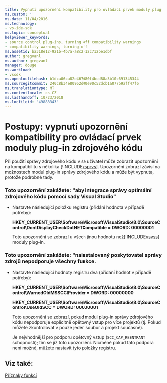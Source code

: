 ```yaml
---
title: Vypnutí upozornění kompatibility pro ovládací prvek moduly plug-in zdrojového kódu | Dokumentace Microsoftu
ms.custom: ''
ms.date: 11/04/2016
ms.technology:
- vs-ide-sdk
ms.topic: conceptual
helpviewer_keywords:
- source control plug-ins, turning off compatibility warnings
- compatibility warnings, turning off
ms.assetid: ba318e12-921b-4b7a-a8c2-12c712be1dbf
author: gregvanl
ms.author: gregvanl
manager: douge
ms.workload:
- vssdk
ms.openlocfilehash: b1dca06ca82e467080f4bcd88a3b10c691345344
ms.sourcegitcommit: 240c8b34e80952d00e90c52dcb1a077b9aff47f6
ms.translationtype: MT
ms.contentlocale: cs-CZ
ms.lasthandoff: 10/23/2018
ms.locfileid: "49888343"
---
```

# <a name="how-to-turn-off-compatibility-warnings-for-source-control-plug-ins"></a>Postupy: vypnutí upozornění kompatibility pro ovládací prvek moduly plug-in zdrojového kódu
Při použití správy zdrojového kódu v se uživatel může zobrazit upozornění na kompatibilitu s několika [!INCLUDE[vsprvs](../code-quality/includes/vsprvs_md.md)]. Upozornění zobrazí závisí na možnostech modul plug-in správy zdrojového kódu a může být vypnuta, protože podrobné tady.  
  
### <a name="to-disable-the-warning-to-ensure-optimal-source-control-integration-with-visual-studio"></a>Toto upozornění zakážete: "aby integrace správy optimální zdrojového kódu pomocí sady Visual Studio"  
  
- Nastavte následující položku registru (přidání hodnota v případě potřeby):  
  
   **HKEY_CURRENT_USER\Software\Microsoft\VisualStudio\8.0\SourceControl\DontDisplayCheckDotNETCompatible = DWORD: 00000001**  
  
   Toto upozornění se zobrazí u všech jinou hodnotu než[!INCLUDE[vsvss](../extensibility/includes/vsvss_md.md)] moduly plug-in.  
  
### <a name="to-disable-the-warning-the-installed-source-control-provider-does-not-support-all-the-capabilities"></a>Toto upozornění zakážete: "nainstalovaný poskytovatel správy zdrojů nepodporuje všechny funkce.  
  
-   Nastavte následující hodnoty registru dva (přidání hodnot v případě potřeby):  
  
     **HKEY_CURRENT_USER\Software\Microsoft\VisualStudio\8.0\SourceControl\WarnedOldMSSCCIProvider = DWORD: 00000000**  
  
    **HKEY_CURRENT_USER\Software\Microsoft\VisualStudio\8.0\SourceControl\UseOldSCC = DWORD: 00000001**  
  
     Toto upozornění se zobrazí, pokud modul plug-in správy zdrojového kódu nepodporuje explicitně opětovný vstup pro více projektů (tj. Pokud můžete zkontrolovat v pouze jeden soubor a projekt současně).  
  
     Je nejvhodnější pro podporu opětovný vstup (`SCC_CAP_REENTRANT` schopností); tím se již toto upozornění. Nicméně pokud tato podpora není možné, můžete nastavit tyto položky registru.  
  
## <a name="see-also"></a>Viz také:  
 [Příznaky funkcí](../extensibility/capability-flags.md)